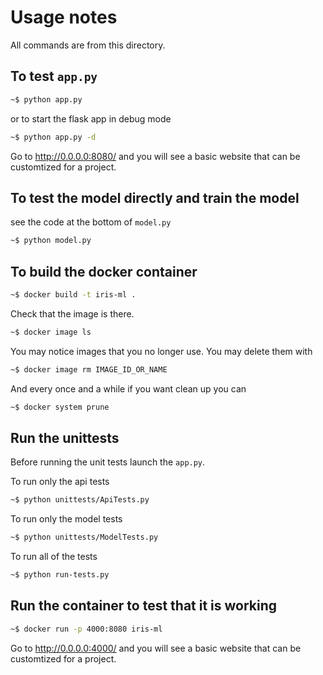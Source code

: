 # Usage notes

All commands are from this directory.

## To test `app.py`

```bash
~$ python app.py
```

or to start the flask app in debug mode

```bash
~$ python app.py -d
```

Go to http://0.0.0.0:8080/ and you will see a basic website that can be customtized for a project.
    
## To test the model directly and train the model

see the code at the bottom of `model.py`

```bash
~$ python model.py
```

## To build the docker container

```bash
~$ docker build -t iris-ml .
```

Check that the image is there.

```bash
~$ docker image ls
```

You may notice images that you no longer use. You may delete them with

```bash
~$ docker image rm IMAGE_ID_OR_NAME
```

And every once and a while if you want clean up you can

```bash
~$ docker system prune
```

## Run the unittests

Before running the unit tests launch the `app.py`.

To run only the api tests

```bash
~$ python unittests/ApiTests.py
```

To run only the model tests

```bash
~$ python unittests/ModelTests.py
```

To run all of the tests

```bash
~$ python run-tests.py
```

## Run the container to test that it is working  

```bash
~$ docker run -p 4000:8080 iris-ml
```

Go to http://0.0.0.0:4000/ and you will see a basic website that can be customtized for a project.




